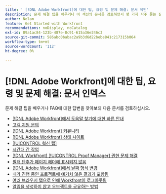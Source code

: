 ```yaml
---
title: ' [!DNL Adobe Workfront]에 대한 팁, 요령 및 문제 해결: 문서 색인'
description: 문제 해결 팁을 배우거나 이 섹션의 문서를 검토하면서 몇 가지 자주 묻는 질문에 대한 답변을 찾아보십시오.
author: Nolan
feature: Get Started with Workfront
recommendations: noDisplay, noCatalog
exl-id: 89a1ac84-123b-487e-8c91-615a36e246c3
source-git-commit: 586abc0babac2a9b3d6d22bebe841c217315b064
workflow-type: tm+mt
source-wordcount: '112'
ht-degree: 0%

---
```


# [!DNL Adobe Workfront]에 대한 팁, 요령 및 문제 해결: 문서 인덱스

<!--Audited: 12/2024-->

문제 해결 팁을 배우거나 FAQ에 대한 답변을 찾아보되 다음 문서를 검토하십시오.

* [ [!DNL Adobe Workfront]에서 도움말 찾기에 대한 빠른 안내](../../workfront-basics/tips-tricks-and-troubleshooting/guide-for-help-in-workfront.md)
* [고객 지원 문의](../../workfront-basics/tips-tricks-and-troubleshooting/contact-customer-support.md)
* [ [!DNL Adobe Workfront] 커뮤니티](../../workfront-basics/tips-tricks-and-troubleshooting/workfront-community.md)
* [ [!DNL Adobe Workfront] 상태 사이트](../../workfront-basics/tips-tricks-and-troubleshooting/understand-the-status-site.md)
* [[!UICONTROL 혁신 랩]](../../workfront-basics/tips-tricks-and-troubleshooting/idea-exchange.md)
* [시간대 간 작업](../../workfront-basics/tips-tricks-and-troubleshooting/working-across-timezones.md)
* [[!DNL Workfront] [!UICONTROL Proof Manager] 권한 문제 해결](../../workfront-basics/tips-tricks-and-troubleshooting/wp-manager-permissions-troubleshooting.md)
* [필터 단추가 페이지 헤더에 표시되지 않음](../../workfront-basics/tips-tricks-and-troubleshooting/filter-buttons-do-not-display-in-page-headers.md)
* [ [!DNL Adobe Workfront]에서 날짜 형식 변경](../tips-tricks-and-troubleshooting/change-date-format-chrome.md)
* [내가 진행 중인 프로젝트에 예기치 않은 결과가 포함됨](../tips-tricks-and-troubleshooting/projects-im-on-filter-including-unexpected-results.md)
* [여러 브라우저 탭으로 인해 Workfront이 로그아웃됨](/help/quicksilver/workfront-basics/tips-tricks-and-troubleshooting/multiple-browser-tabs-cause-logout.md)
* [알림을 생성하지 않고 오브젝트를 공유하는 방법](/help/quicksilver/workfront-basics/tips-tricks-and-troubleshooting/how-to-share-objects-without-sending-out-notifications.md)